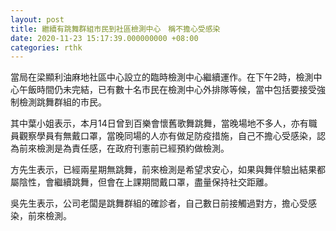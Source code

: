```yaml
---
layout: post
title: 繼續有跳舞群組市民到社區檢測中心　稱不擔心受感染
date: 2020-11-23 15:17:39.000000000 +08:00
categories: rthk
---
```


當局在梁顯利油麻地社區中心設立的臨時檢測中心繼續運作。在下午2時，檢測中心午飯時間仍未完結，已有數十名市民在檢測中心外排隊等候，當中包括要接受強制檢測跳舞群組的市民。

其中葉小姐表示，本月14日曾到百樂會懷舊歌舞跳舞，當晚場地不多人，亦有職員觀察學員有無戴口罩，當晚同場的人亦有做足防疫措施，自己不擔心受感染，認為前來檢測是為責任感，在政府刊憲前已經預約做檢測。

方先生表示，已經兩星期無跳舞，前來檢測是希望求安心，如果與舞伴驗出結果都屬陰性，會繼續跳舞，但會在上課期間戴口罩，盡量保持社交距離。

吳先生表示，公司老闆是跳舞群組的確診者，自己數日前接觸過對方，擔心受感染，前來檢測。
